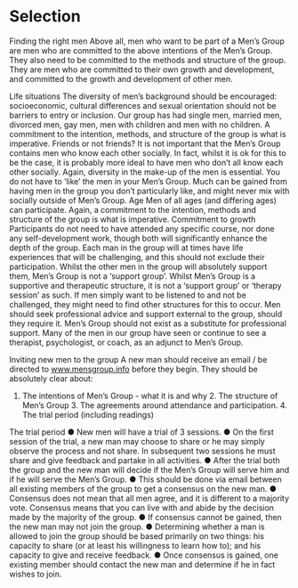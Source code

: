 # Selection

Finding the right men Above all, men who want to be part of a Men’s Group are men who are committed to the above intentions of the Men’s Group. They also need to be committed to the methods and structure of the group. They are men who are committed to their own growth and development, and committed to the growth and development of other men. 

Life situations The diversity of men’s background should be encouraged: socioeconomic, cultural differences and sexual orientation should not be barriers to entry or inclusion. Our group has had single men, married men, divorced men, gay men, men with children and men with no children. A commitment to the intention, methods, and structure of the group is what is imperative. 
Friends or not friends? It is not important that the Men’s Group contains men who know each other socially. In fact, whilst it is ok for this to be the case, it is probably more ideal to have men who don’t all know each other socially. Again, diversity in the make-up of the men is essential. 
You do not have to ‘like’ the men in your Men’s Group. Much can be gained from having men in the group you don’t particularly like, and might never mix with socially outside of Men’s Group. 
Age Men of all ages (and differing ages) can participate. Again, a commitment to the intention, methods and structure of the group is what is imperative. 
Commitment to growth Participants do not need to have attended any specific course, nor done any self-development work, though both will significantly enhance the depth of the group. 
Each man in the group will at times have life experiences that will be challenging, and this should not exclude their participation. Whilst the other men in the group will absolutely support them, Men’s Group is not a ‘support group’. 
Whilst Men’s Group is a supportive and therapeutic structure, it is not a ‘support group’ or ‘therapy session’ as such. If men simply want to be listened to and not be challenged, they might need to find other structures for this to occur. 
Men should seek professional advice and support external to the group, should they require it. Men’s Group should not exist as a substitute for professional support. Many of the men in our group have seen or continue to see a therapist, psychologist, or coach, as an adjunct to Men’s Group.

Inviting new men to the group 
A new man should receive an email / be directed to www.mensgroup.info before they begin. They should be absolutely clear about: 
1. The intentions of Men’s Group - what it is and why 2. The structure of Men’s Group 3. The agreements around attendance and participation. 4. The trial period (including readings) 



The trial period 
● New men will have a trial of 3 sessions. 
● On the first session of the trial, a new man may choose to share or he may simply observe the process and not share. In subsequent two sessions he must share and give feedback and partake in all activities. 
● After the trial both the group and the new man will decide if the Men’s Group will serve him and if he will serve the Men’s Group. 
● This should be done via email between all existing members of the group to get a consensus on the new man. 
● Consensus does not mean that all men agree, and it is different to a majority vote. Consensus means that you can live with and abide by the decision made by the majority of the group. 
● If consensus cannot be gained, then the new man may not join the group. 
● Determining whether a man is allowed to join the group should be based primarily on two things: his capacity to share (or at least his willingness to learn how to); and his capacity to give and receive feedback. 
● Once consensus is gained, one existing member should contact the new man and determine if he in fact wishes to join. 

